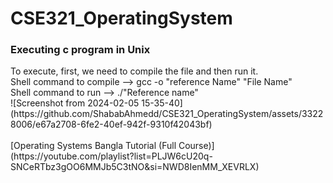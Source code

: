 # CSE321_OperatingSystem

<h3>Executing c program in Unix</h3>
To execute, first, we need to compile the file and then run it. <br>
Shell command to compile --> gcc -o "reference Name" "File Name" <br>
Shell command to run --> ./"Reference name" <br>
![Screenshot from 2024-02-05 15-35-40](https://github.com/ShababAhmedd/CSE321_OperatingSystem/assets/33228006/e67a2708-6fe2-40ef-942f-9310f42043bf)
<br>


</br>
[Operating Systems Bangla Tutorial (Full Course)](https://youtube.com/playlist?list=PLJW6cU20q-SNCeRTbz3gOO6MMJb5C3tNO&si=NWD8IenMM_XEVRLX)
